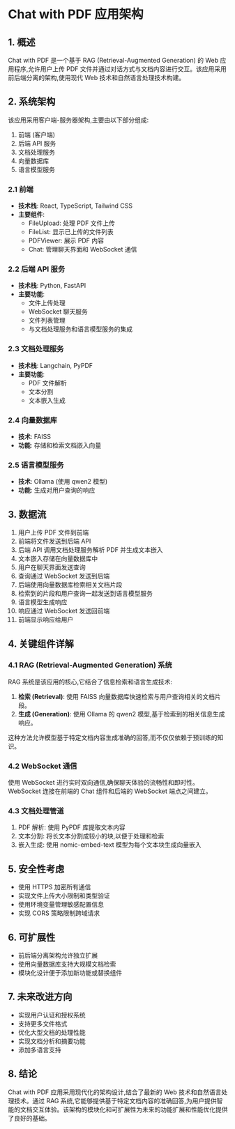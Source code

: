 # Chat with PDF 应用架构

## 1. 概述

Chat with PDF 是一个基于 RAG (Retrieval-Augmented Generation) 的 Web 应用程序,允许用户上传 PDF 文件并通过对话方式与文档内容进行交互。该应用采用前后端分离的架构,使用现代 Web 技术和自然语言处理技术构建。

## 2. 系统架构

该应用采用客户端-服务器架构,主要由以下部分组成:

1. 前端 (客户端)
2. 后端 API 服务
3. 文档处理服务
4. 向量数据库
5. 语言模型服务

### 2.1 前端

- **技术栈**: React, TypeScript, Tailwind CSS
- **主要组件**:
  - FileUpload: 处理 PDF 文件上传
  - FileList: 显示已上传的文件列表
  - PDFViewer: 展示 PDF 内容
  - Chat: 管理聊天界面和 WebSocket 通信

### 2.2 后端 API 服务

- **技术栈**: Python, FastAPI
- **主要功能**:
  - 文件上传处理
  - WebSocket 聊天服务
  - 文件列表管理
  - 与文档处理服务和语言模型服务的集成

### 2.3 文档处理服务

- **技术栈**: Langchain, PyPDF
- **主要功能**:
  - PDF 文件解析
  - 文本分割
  - 文本嵌入生成

### 2.4 向量数据库

- **技术**: FAISS
- **功能**: 存储和检索文档嵌入向量

### 2.5 语言模型服务

- **技术**: Ollama (使用 qwen2 模型)
- **功能**: 生成对用户查询的响应

## 3. 数据流

1. 用户上传 PDF 文件到前端
2. 前端将文件发送到后端 API
3. 后端 API 调用文档处理服务解析 PDF 并生成文本嵌入
4. 文本嵌入存储在向量数据库中
5. 用户在聊天界面发送查询
6. 查询通过 WebSocket 发送到后端
7. 后端使用向量数据库检索相关文档片段
8. 检索到的片段和用户查询一起发送到语言模型服务
9. 语言模型生成响应
10. 响应通过 WebSocket 发送回前端
11. 前端显示响应给用户

## 4. 关键组件详解

### 4.1 RAG (Retrieval-Augmented Generation) 系统

RAG 系统是该应用的核心,它结合了信息检索和语言生成技术:

1. **检索 (Retrieval)**: 使用 FAISS 向量数据库快速检索与用户查询相关的文档片段。
2. **生成 (Generation)**: 使用 Ollama 的 qwen2 模型,基于检索到的相关信息生成响应。

这种方法允许模型基于特定文档内容生成准确的回答,而不仅仅依赖于预训练的知识。

### 4.2 WebSocket 通信

使用 WebSocket 进行实时双向通信,确保聊天体验的流畅性和即时性。WebSocket 连接在前端的 Chat 组件和后端的 WebSocket 端点之间建立。

### 4.3 文档处理管道

1. PDF 解析: 使用 PyPDF 库提取文本内容
2. 文本分割: 将长文本分割成较小的块,以便于处理和检索
3. 嵌入生成: 使用 nomic-embed-text 模型为每个文本块生成向量嵌入

## 5. 安全性考虑

- 使用 HTTPS 加密所有通信
- 实现文件上传大小限制和类型验证
- 使用环境变量管理敏感配置信息
- 实现 CORS 策略限制跨域请求

## 6. 可扩展性

- 前后端分离架构允许独立扩展
- 使用向量数据库支持大规模文档检索
- 模块化设计便于添加新功能或替换组件

## 7. 未来改进方向

- 实现用户认证和授权系统
- 支持更多文件格式
- 优化大型文档的处理性能
- 实现文档分析和摘要功能
- 添加多语言支持

## 8. 结论

Chat with PDF 应用采用现代化的架构设计,结合了最新的 Web 技术和自然语言处理技术。通过 RAG 系统,它能够提供基于特定文档内容的准确回答,为用户提供智能的文档交互体验。该架构的模块化和可扩展性为未来的功能扩展和性能优化提供了良好的基础。